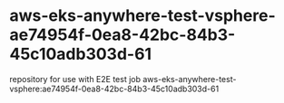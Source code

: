 # aws-eks-anywhere-test-vsphere-ae74954f-0ea8-42bc-84b3-45c10adb303d-61
repository for use with E2E test job aws-eks-anywhere-test-vsphere:ae74954f-0ea8-42bc-84b3-45c10adb303d-61
